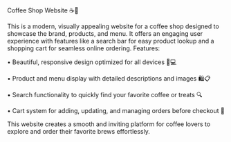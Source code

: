 Coffee Shop Website ☕️🍰

This is a modern, visually appealing website for a coffee shop designed to showcase the brand, products, and menu. It offers an engaging user experience with features like a search bar for easy product lookup and a shopping cart for seamless online ordering.
Features:

•	Beautiful, responsive design optimized for all devices 📱💻

•	Product and menu display with detailed descriptions and images 🛍️📋

•	Search functionality to quickly find your favorite coffee or treats 🔍

•	Cart system for adding, updating, and managing orders before checkout 🛒

This website creates a smooth and inviting platform for coffee lovers to explore and order their favorite brews effortlessly.

